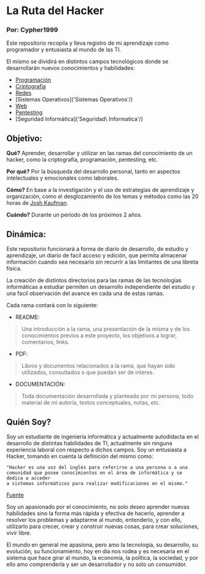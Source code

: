 # La Ruta del Hacker
### Por: Cypher1999

Este repositorio recopila y lleva registro de mi aprendizaje como programador y entusiasta al mundo de las TI.

El mismo se dividirá en distintos campos tecnológicos donde se desarrollarán nuevos conocimientos y habilidades:<br>

* [Programación](Programacion/)
* [Criptografía](Criptografia/) 
* [Redes](Redes/)
* [Sistemas Operativos]('Sistemas Operativos'/) 
* [Web](Web/) 
* [Pentesting](Pentesting/) 
* [Seguridad Informática]('Seguridad\ Informatica'/)

## Objetivo:

**Qué?**
Aprender, desarrollar y utilizar en las ramas del conocimiento de un hacker, como la criptografía, programación, pentesting, etc.

**Por qué?**
Por la búsqueda del desarrollo personal, tanto en aspectos intelectuales y emocionales como laborales.

**Cómo?**
En base a la investigación y el uso de estrategias de aprendizaje y organización, como el desglozamiento de los temas
y métodos como las 20 horas de [Josh Kaufman](https://youtu.be/5MgBikgcWnY).

**Cuándo?**
Durante un período de los próximos 2 años.


## Dinámica: 

Este repositorio funcionará a forma de diario de desarrollo, de estudio y aprendizaje, un diario de facil acceso y edición,
que permita almacenar información cuando sea necesario sin recurrir a las limitantes de una libreta física.

La creación de distintos directorios para las ramas de las tecnologías informáticas a estudiar permiten un desarrollo independiente
del estudio y una facil observación del avance en cada una de estas ramas.

Cada rama contará con lo siguiente:

* README: 
> Una introducción a la rama, una presentación de la misma y de los conocimientos previos a este proyecto, los objetivos a lograr, comentarios, links.

* PDF: 
> Libros y documentos relacionados a la rama, que hayan sido utilizados, consultados o que puedan ser de interes. 

* DOCUMENTACIÓN:
> Toda documentación desarrollada y planteada por mi persona, todo material de mi autoría, textos conceptuales, notas, etc.

## Quién Soy?

Soy un estudiante de ingeniería informática y actualmente autodidacta en el desarrollo de distintas habilidades de TI, actualmente
sin ninguna experiencia laboral con respecto a dichos campos. Soy un entusiasta a Hacker, tomando en cuenta la definición del mismo como: 

	"Hacker es una voz del inglés para referirse a una persona o a una comunidad que posee conocimientos en el área de informática y se dedica a acceder 
	a sistemas informáticos para realizar modificaciones en el mismo." 
	
[Fuente](https://www.significados.com/hacker/)

Soy un apasionado por el conocimiento, no solo deseo aprender nuevas habilidades sino la forma más rápida y efectiva de hacerlo, aprender 
a resolver los problemas y adaptarme al mundo, entenderlo, y con ello, utilizarlo para crecer, crear y construir nuevas cosas, para
crear soluciones, vivir libre.

El mundo en general me apasiona, pero amo la tecnología, su desarrollo, su evolución, su funcionamiento, hoy en día nos rodea y es necesaria
en el sistema que hace girar al mundo, la economía, la política, la sociedad, y por ello amo comprenderla y ser un desarrollador y no solo 
un consumidor.


